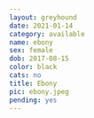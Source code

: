 ```yaml
---
layout: greyhound
date: 2021-01-14
category: available
name: ebony
sex: female
dob: 2017-08-15
color: black
cats: no
title: Ebony
pic: ebony.jpeg
pending: yes
---
```


